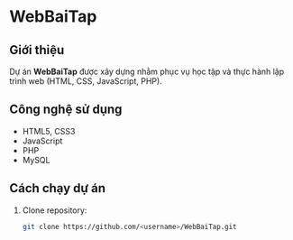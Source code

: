 # WebBaiTap

## Giới thiệu
Dự án **WebBaiTap** được xây dựng nhằm phục vụ học tập và thực hành lập trình web (HTML, CSS, JavaScript, PHP).  

## Công nghệ sử dụng
- HTML5, CSS3
- JavaScript
- PHP 
- MySQL 

## Cách chạy dự án
1. Clone repository:
   ```bash
   git clone https://github.com/<username>/WebBaiTap.git
